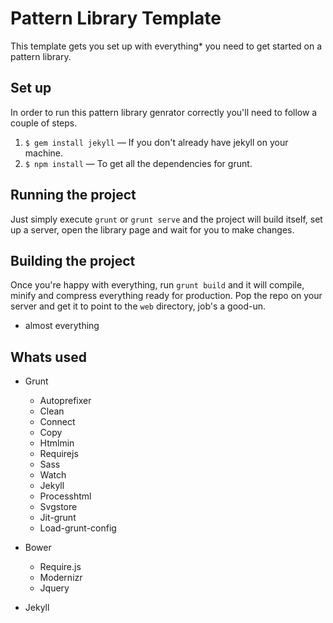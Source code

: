 # Pattern Library Template

This template gets you set up with everything* you need to get started on a pattern library.

## Set up
In order to run this pattern library genrator correctly you'll need to follow a couple of steps.

1. `$ gem install jekyll` — If you don't already have jekyll on your machine.
2. `$ npm install` — To get all the dependencies for grunt.

## Running the project
Just simply execute `grunt` or `grunt serve` and the project will build itself, set up a server, open the library page and wait for you to make changes.

## Building the project
Once you're happy with everything, run `grunt build` and it will compile, minify and compress everything ready for production. Pop the repo on your server and get it to point to the `web` directory, job's a good-un.

* almost everything

## Whats used

* Grunt
	* Autoprefixer
	* Clean
	* Connect
	* Copy
	* Htmlmin
	* Requirejs
	* Sass
	* Watch
	* Jekyll
	* Processhtml
	* Svgstore
	* Jit-grunt
	* Load-grunt-config

* Bower
	* Require.js
	* Modernizr
	* Jquery

* Jekyll


